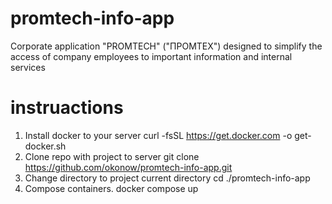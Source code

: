 # promtech-info-app
Corporate application "PROMTECH" ("ПРОМТЕХ") designed to simplify the access of company employees to important information and internal services

# instruactions

1. Install docker to your server 
    curl -fsSL https://get.docker.com -o get-docker.sh
2. Clone repo with project to server
    git clone https://github.com/okonow/promtech-info-app.git
3. Change directory to project current directory
    cd ./promtech-info-app
4. Compose containers.
    docker compose up